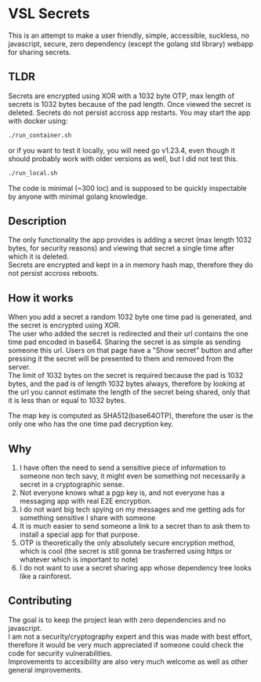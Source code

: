 # VSL Secrets

This is an attempt to make a user friendly, simple, accessible, suckless, no javascript, secure, zero
dependency (except the golang std library) webapp for sharing secrets.

## TLDR

Secrets are encrypted using XOR with a 1032 byte OTP, max length of secrets is 1032 bytes because of the pad length. Once viewed the secret is deleted. Secrets do not persist accross app restarts.
You may start the app with docker using:

```bash
./run_container.sh
```

or if you want to test it locally, you will need go v1.23.4, even though it should probably work with older versions as well, but I did not test this.

```bash
./run_local.sh
```

The code is minimal (~300 loc) and is supposed to be quickly inspectable by anyone with minimal golang knowledge.

## Description

The only functionality the app provides is adding a secret (max length 1032 bytes, for security reasons) and
viewing that secret a single time after which it is deleted.  
Secrets are encrypted and kept in a in memory hash map, therefore they
do not persist accross reboots.

## How it works

When you add a secret a random 1032 byte one time pad is generated, and the secret is encrypted using XOR.  
The user who added the secret is redirected and their url contains
the one time pad encoded in base64. Sharing the secret is as simple as sending someone this url. Users on that page have a "Show secret" button and after pressing it the secret will be presented to them and removed from the server.  
The limit of 1032 bytes on the secret is required because the pad is 1032 bytes, and the pad is of length 1032 bytes always, therefore by looking at the url you cannot estimate the length of the secret being shared, only that it is less than or equal to 1032 bytes.

The map key is computed as SHA512(base64OTP), therefore the user is the only one who has the one time pad decryption key.

## Why

1. I have often the need to send a sensitive piece of information to someone non tech savy, it might even be something not necessarily a secret in a cryptographic sense.
2. Not everyone knows what a pgp key is, and not everyone has a messaging app with real E2E encryption.
3. I do not want big tech spying on my messages and me getting ads for something sensitive I share with someone
4. It is much easier to send someone a link to a secret than to ask them to install a special app for that purpose.
5. OTP is theoretically the only absolutely secure encryption method, which is cool (the secret is still gonna be trasferred using https or whatever which is important to note)
6. I do not want to use a secret sharing app whose dependency tree looks like a rainforest.

## Contributing

The goal is to keep the project lean with zero dependencies and no javascript.  
I am not a security/cryptography expert and this was made with best effort, therefore it would be very much appreciated if someone could check the code for security vulnerabilities.  
Improvements to accesibility are also very much welcome as well as other general improvements.
